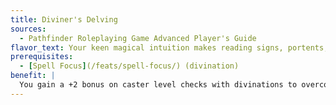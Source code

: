 ```yaml
---
title: Diviner's Delving
sources:
  - Pathfinder Roleplaying Game Advanced Player's Guide
flavor_text: Your keen magical intuition makes reading signs, portents, and mystical clues quick and easy.
prerequisites:
  - [Spell Focus](/feats/spell-focus/) (divination)
benefit: |
  You gain a +2 bonus on caster level checks with divinations to overcome spell resistance or effects that impede divination (for example, [*nondetection*](/spells/nondetection/)). When using a divination spell that requires concentration, you gain information from the spell 1 round sooner than normal (so you gain information from the first 2 rounds with 1 round of concentration, and information from the third round in the second round of concentration).
---
```


